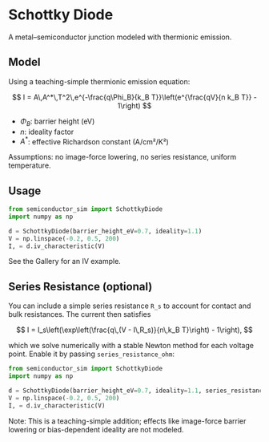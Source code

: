 # Schottky Diode

A metal–semiconductor junction modeled with thermionic emission.

## Model

Using a teaching-simple thermionic emission equation:

$$
I = A\,A^*\,T^2\,e^{-\frac{q\Phi_B}{k_B T}}\left(e^{\frac{qV}{n k_B T}} - 1\right)
$$

- $\Phi_B$: barrier height (eV)
- $n$: ideality factor
- $A^*$: effective Richardson constant (A/cm²/K²)

Assumptions: no image-force lowering, no series resistance, uniform temperature.

## Usage

```python
from semiconductor_sim import SchottkyDiode
import numpy as np

d = SchottkyDiode(barrier_height_eV=0.7, ideality=1.1)
V = np.linspace(-0.2, 0.5, 200)
I, = d.iv_characteristic(V)
```

See the Gallery for an IV example.

## Series Resistance (optional)

You can include a simple series resistance `R_s` to account for contact
and bulk resistances. The current then satisfies

$$
I = I_s\left(\exp\left(\frac{q\,(V - I\,R_s)}{n\,k_B T}\right) - 1\right),
$$

which we solve numerically with a stable Newton method for each voltage
point. Enable it by passing `series_resistance_ohm`:

```python
from semiconductor_sim import SchottkyDiode
import numpy as np

d = SchottkyDiode(barrier_height_eV=0.7, ideality=1.1, series_resistance_ohm=5.0)
V = np.linspace(-0.2, 0.5, 200)
I, = d.iv_characteristic(V)
```

Note: This is a teaching-simple addition; effects like image-force barrier
lowering or bias-dependent ideality are not modeled.
